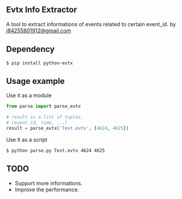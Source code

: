 Evtx Info Extractor
--------------------
A tool to extract informations of events related to certain event_id.
by j84255801912@gmail.com

## Dependency
```
$ pip install python-evtx
```

## Usage example

Use it as a module
```python
from parse import parse_evtx

# result is a list of tuples,
# (event_id, time, ...)
result = parse_evtx('Test.evtx', [4624, 4625])
```

Use it as a script
```bsh
$ python parse.py Test.evtx 4624 4625
```

## TODO
* Support more informations.
* Improve the performance.
